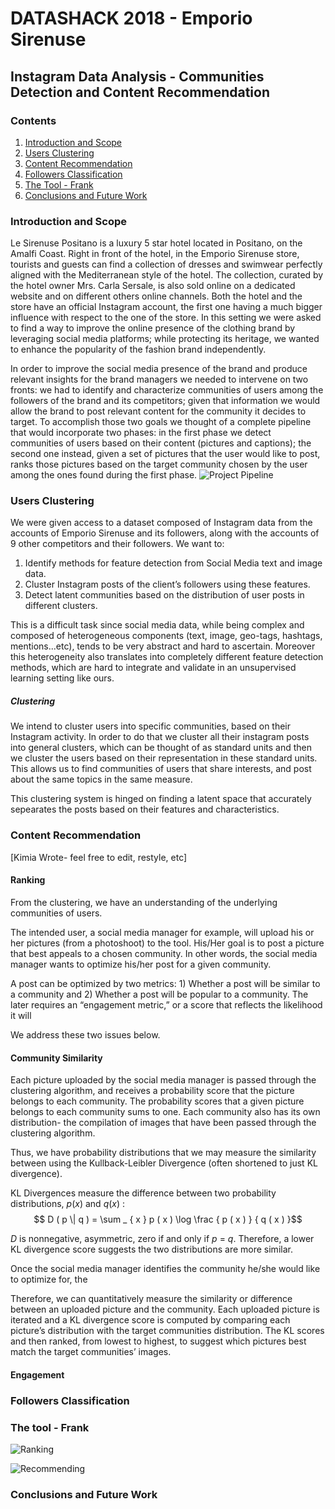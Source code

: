 # DATASHACK 2018 - Emporio Sirenuse
## Instagram Data Analysis - Communities Detection and Content Recommendation

### Contents

1. [Introduction and Scope](#introduction-and-scope)
2. [Users Clustering](#users-clustering)
3. [Content Recommendation](#content-recommendation)
4. [Followers Classification](#followers-classification)
5. [The Tool - Frank](#the-tool---frank)
6. [Conclusions and Future Work](#conclusions-and-future-work)

### Introduction and Scope
Le Sirenuse Positano is a luxury 5 star hotel located in Positano, on the Amalfi Coast. Right in front of the hotel, in the Emporio Sirenuse store, tourists and guests can find a collection of dresses and swimwear perfectly aligned with the Mediterranean style of the hotel. The collection, curated by the hotel owner Mrs. Carla Sersale, is also sold online on a dedicated website and on different others online channels. Both the hotel and the store have an official Instagram account, the first one having a much bigger influence with respect to the one of the store. In this setting we were asked to find a way to improve the online presence of the clothing brand by leveraging social media platforms; while protecting its heritage, we wanted to enhance the popularity of the fashion brand independently.

In order to improve the social media presence of the brand and produce relevant insights for the brand managers we needed to intervene on two fronts: we had to identify and characterize communities of users among the followers of the brand and its competitors; given that information we would allow the brand to post relevant content for the community it decides to target. To accomplish those two goals we thought of a complete pipeline that would incorporate two phases: in the first phase we detect communities of users based on their content (pictures and captions); the second one instead, given a set of pictures that the user would like to post, ranks those pictures based on the target community chosen by the user among the ones found during the first phase.
![Project Pipeline](img/svg-toolstructure.png)

### Users Clustering
We were given access to a dataset composed of Instagram data from the accounts of Emporio Sirenuse and its followers, along with the accounts of 9 other competitors and their followers. We want to:                           

1. Identify methods for feature detection from Social Media text and image data.
2. Cluster Instagram posts of the client’s followers using these features.
3. Detect latent communities based on the distribution of  user posts in different clusters.

This is a difficult task since social media data, while being complex and composed of heterogeneous components (text, image, geo-tags, hashtags, mentions...etc), tends to be very abstract and hard to ascertain. Moreover this heterogeneity also translates into completely different feature detection methods, which are hard to integrate and validate in an unsupervised learning setting like ours.

##### Clustering
We intend to cluster users into specific communities, based on their Instagram activity. In order to do that we cluster all their instagram posts into general clusters, which can be thought of as standard units and then we cluster the users based on their representation in these standard units. This allows us to find communities of users that share interests, and post about the same topics in the same measure.

This clustering system is hinged on finding a latent space that accurately sepearates the posts based on their features and characteristics.
### Content Recommendation

[Kimia Wrote- feel free to edit, restyle, etc]
#### Ranking
From the clustering, we have an understanding of the underlying communities of users. 

The intended user, a social media manager for example, will upload his or her pictures (from a photoshoot) to the tool. His/Her goal is to post a picture that best appeals to a chosen community. In other words, the social media manager wants to optimize his/her post for a given community. 

A post can be optimized by two metrics: 1) Whether a post will be similar to a community and 2) Whether a post will be popular to a community.  The later requires an “engagement metric,” or a score that reflects the likelihood it will 

We address these two issues below. 

#### Community Similarity 
Each picture uploaded by the social media manager is passed through the clustering algorithm, and receives a probability score that the picture belongs to each community. The probability scores that a given picture belongs to each community sums to one. Each community also has its own distribution- the compilation of images that have been passed through the clustering algorithm. 

Thus, we have probability distributions that we may measure the similarity between using the Kullback-Leibler Divergence (often shortened to just KL divergence). 

KL Divergences measure the difference between two probability distributions, $p ( x )$ and $q ( x )$ : $$ D ( p \| q ) = \sum _ { x } p ( x ) \log \frac { p ( x ) } { q ( x ) }$$ 

$D$ is nonnegative, asymmetric, zero if and only if $p$ = $q$. Therefore, a lower KL divergence score suggests the two distributions are more similar. 

Once the social media manager identifies the community he/she would like to optimize for, the 

Therefore, we can quantitatively measure the similarity or difference between an uploaded picture and the community. Each uploaded picture is iterated and a KL divergence score is computed by comparing each picture’s distribution with the target communities distribution. The KL scores and then ranked, from lowest to highest, to suggest which pictures best match the target communities’ images. 

#### Engagement 


### Followers Classification
### The tool - Frank
![Ranking](img/ranking-crop.png)

![Recommending](img/recommending-crop.png)

### Conclusions and Future Work

